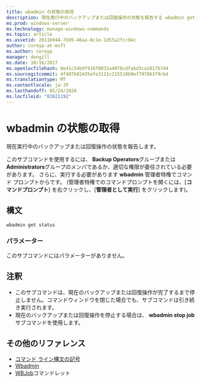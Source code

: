 ```yaml
---
title: wbadmin の状態の取得
description: 現在実行中のバックアップまたは回復操作の状態を報告する wbadmin get status のリファレンストピックです。
ms.prod: windows-server
ms.technology: manage-windows-commands
ms.topic: article
ms.assetid: 2911b944-7b95-46aa-8c1e-1d55a2fcc94c
author: coreyp-at-msft
ms.author: coreyp
manager: dongill
ms.date: 10/16/2017
ms.openlocfilehash: 0e41c54b9f916f0032a4976cdfa6d3ca101fb744
ms.sourcegitcommit: 4f407b82435afe3111c215510b0ef797863f9cb4
ms.translationtype: MT
ms.contentlocale: ja-JP
ms.lasthandoff: 05/24/2020
ms.locfileid: "83821192"
---
```

# <a name="wbadmin-get-status"></a>wbadmin の状態の取得



現在実行中のバックアップまたは回復操作の状態を報告します。

このサブコマンドを使用するには、 **Backup Operators**グループまたは**Administrators**グループのメンバであるか、適切な権限が委任されている必要があります。 さらに、実行する必要があります **wbadmin** 管理者特権でコマンド プロンプトからです。 (管理者特権でのコマンドプロンプトを開くには、[**コマンドプロンプト**] を右クリックし、[**管理者として実行**] をクリックします)。

## <a name="syntax"></a>構文

```
wbadmin get status
```

### <a name="parameters"></a>パラメーター

このサブコマンドにはパラメーターがありません。

## <a name="remarks"></a>注釈

-   このサブコマンドは、現在のバックアップまたは回復操作が完了するまで停止しません。コマンドウィンドウを閉じた場合でも、サブコマンドは引き続き実行されます。
-   現在のバックアップまたは回復操作を停止する場合は、 **wbadmin stop job**サブコマンドを使用します。

## <a name="additional-references"></a>その他のリファレンス

- [コマンド ライン構文の記号](command-line-syntax-key.md)
-   [Wbadmin](wbadmin.md)
-   [WBJob](https://technet.microsoft.com/library/jj902426.aspx)コマンドレット
